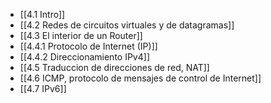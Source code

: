 - [[4.1 Intro]]
- [[4.2 Redes de circuitos virtuales y de datagramas]]
- [[4.3 El interior de un Router]]
- [[4.4.1 Protocolo de Internet (IP)]]
- [[4.4.2 Direccionamiento IPv4]]
- [[4.5 Traduccion de direcciones de red, NAT]]
- [[4.6 ICMP, protocolo de mensajes de control de Internet]]
- [[4.7 IPv6]]